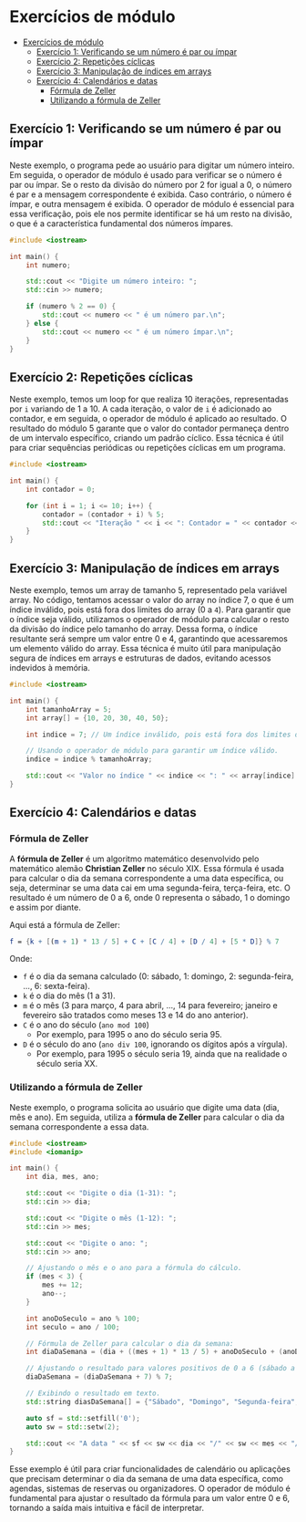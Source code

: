 # Exercícios de módulo

<!-- toc -->
- [Exercícios de módulo](#exercícios-de-módulo)
  - [Exercício 1: Verificando se um número é par ou ímpar](#exercício-1-verificando-se-um-número-é-par-ou-ímpar)
  - [Exercício 2: Repetições cíclicas](#exercício-2-repetições-cíclicas)
  - [Exercício 3: Manipulação de índices em arrays](#exercício-3-manipulação-de-índices-em-arrays)
  - [Exercício 4: Calendários e datas](#exercício-4-calendários-e-datas)
    - [Fórmula de Zeller](#fórmula-de-zeller)
    - [Utilizando a fórmula de Zeller](#utilizando-a-fórmula-de-zeller)
<!-- toc -->

## Exercício 1: Verificando se um número é par ou ímpar

Neste exemplo, o programa pede ao usuário para digitar um número inteiro. Em seguida, o operador de módulo é usado para verificar se o número é par ou ímpar. Se o resto da divisão do número por 2 for igual a 0, o número é par e a mensagem correspondente é exibida. Caso contrário, o número é ímpar, e outra mensagem é exibida. O operador de módulo é essencial para essa verificação, pois ele nos permite identificar se há um resto na divisão, o que é a característica fundamental dos números ímpares.

```cpp
#include <iostream>

int main() {
    int numero;

    std::cout << "Digite um número inteiro: ";
    std::cin >> numero;

    if (numero % 2 == 0) {
        std::cout << numero << " é um número par.\n";
    } else {
        std::cout << numero << " é um número ímpar.\n";
    }
}
```

## Exercício 2: Repetições cíclicas

Neste exemplo, temos um loop for que realiza 10 iterações, representadas por `i` variando de 1 a 10. A cada iteração, o valor de `i` é adicionado ao contador, e em seguida, o operador de módulo é aplicado ao resultado. O resultado do módulo 5 garante que o valor do contador permaneça dentro de um intervalo específico, criando um padrão cíclico. Essa técnica é útil para criar sequências periódicas ou repetições cíclicas em um programa.

```cpp
#include <iostream>

int main() {
    int contador = 0;

    for (int i = 1; i <= 10; i++) {
        contador = (contador + i) % 5;
        std::cout << "Iteração " << i << ": Contador = " << contador << '\n';
    }
}
```

## Exercício 3: Manipulação de índices em arrays

Neste exemplo, temos um array de tamanho 5, representado pela variável array. No código, tentamos acessar o valor do array no índice 7, o que é um índice inválido, pois está fora dos limites do array (0 a `4`). Para garantir que o índice seja válido, utilizamos o operador de módulo para calcular o resto da divisão do índice pelo tamanho do array. Dessa forma, o índice resultante será sempre um valor entre 0 e 4, garantindo que acessaremos um elemento válido do array. Essa técnica é muito útil para manipulação segura de índices em arrays e estruturas de dados, evitando acessos indevidos à memória.

```cpp
#include <iostream>

int main() {
    int tamanhoArray = 5;
    int array[] = {10, 20, 30, 40, 50};

    int indice = 7; // Um índice inválido, pois está fora dos limites do array.

    // Usando o operador de módulo para garantir um índice válido.
    indice = indice % tamanhoArray;

    std::cout << "Valor no índice " << indice << ": " << array[indice] << '\n';
}
```

## Exercício 4: Calendários e datas

### Fórmula de Zeller

A **fórmula de Zeller** é um algoritmo matemático desenvolvido pelo matemático alemão **Christian Zeller** no século XIX. Essa fórmula é usada para calcular o dia da semana correspondente a uma data específica, ou seja, determinar se uma data cai em uma segunda-feira, terça-feira, etc. O resultado é um número de 0 a 6, onde 0 representa o sábado, 1 o domingo e assim por diante.

Aqui está a fórmula de Zeller:

```mathematica
f = {k + [(m + 1) * 13 / 5] + C + [C / 4] + [D / 4] + [5 * D]} % 7
```

Onde:

- `f` é o dia da semana calculado (0: sábado, 1: domingo, 2: segunda-feira, ..., 6: sexta-feira).
- `k` é o dia do mês (1 a 31).
- `m` é o mês (3 para março, 4 para abril, ..., 14 para fevereiro; janeiro e fevereiro são tratados como meses 13 e 14 do ano anterior).
- `C` é o ano do século (`ano mod 100`)
  - Por exemplo, para 1995 o ano do século seria 95.
- `D` é o século do ano (`ano div 100`, ignorando os dígitos após a vírgula).
  - Por exemplo, para 1995 o século seria 19, ainda que na realidade o século seria XX.

### Utilizando a fórmula de Zeller

Neste exemplo, o programa solicita ao usuário que digite uma data (dia, mês e ano). Em seguida, utiliza a **fórmula de Zeller** para calcular o dia da semana correspondente a essa data.

```cpp
#include <iostream>
#include <iomanip>

int main() {
    int dia, mes, ano;

    std::cout << "Digite o dia (1-31): ";
    std::cin >> dia;

    std::cout << "Digite o mês (1-12): ";
    std::cin >> mes;

    std::cout << "Digite o ano: ";
    std::cin >> ano;

    // Ajustando o mês e o ano para a fórmula do cálculo.
    if (mes < 3) {
        mes += 12;
        ano--;
    }

    int anoDoSeculo = ano % 100;
    int seculo = ano / 100;

    // Fórmula de Zeller para calcular o dia da semana:
    int diaDaSemana = (dia + ((mes + 1) * 13 / 5) + anoDoSeculo + (anoDoSeculo / 4) + (seculo / 4) + (5 * seculo)) % 7;

    // Ajustando o resultado para valores positivos de 0 a 6 (sábado a sexta-feira).
    diaDaSemana = (diaDaSemana + 7) % 7;

    // Exibindo o resultado em texto.
    std::string diasDaSemana[] = {"Sábado", "Domingo", "Segunda-feira", "Terça-feira", "Quarta-feira", "Quinta-feira", "Sexta-feira"};

    auto sf = std::setfill('0');
    auto sw = std::setw(2);

    std::cout << "A data " << sf << sw << dia << "/" << sw << mes << "/" << ano << " cai em um(a) " << diasDaSemana[diaDaSemana] << ".\n";
}
```

Esse exemplo é útil para criar funcionalidades de calendário ou aplicações que precisam determinar o dia da semana de uma data específica, como agendas, sistemas de reservas ou organizadores. O operador de módulo é fundamental para ajustar o resultado da fórmula para um valor entre 0 e 6, tornando a saída mais intuitiva e fácil de interpretar.
